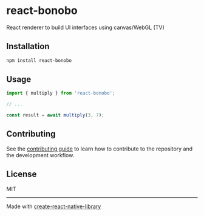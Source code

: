 # react-bonobo

React renderer to build UI interfaces using canvas/WebGL (TV)

## Installation

```sh
npm install react-bonobo
```

## Usage

```js
import { multiply } from 'react-bonobo';

// ...

const result = await multiply(3, 7);
```

## Contributing

See the [contributing guide](CONTRIBUTING.md) to learn how to contribute to the repository and the development workflow.

## License

MIT

---

Made with [create-react-native-library](https://github.com/callstack/react-native-builder-bob)
